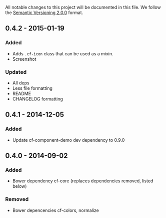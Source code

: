 All notable changes to this project will be documented in this file.
We follow the [Semantic Versioning 2.0.0](http://semver.org/) format.


## 0.4.2 - 2015-01-19

### Added
- Adds `.cf-icon` class that can be used as a mixin.
- Screenshot

### Updated
- All deps
- Less file formatting
- README
- CHANGELOG formatting


## 0.4.1 - 2014-12-05

### Added
- Update cf-component-demo dev dependency to 0.9.0


## 0.4.0 - 2014-09-02

### Added
- Bower dependency cf-core (replaces dependencies removed, listed below)

### Removed
- Bower depencencies cf-colors, normalize
